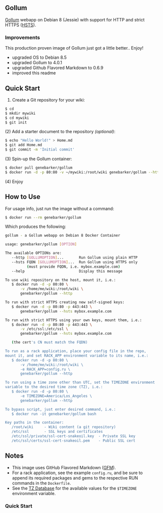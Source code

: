 ## Gollum

[Gollum][1] webapp on Debian 8 (Jessie) with support for HTTP and strict HTTPS ([HSTS][2]).

### Improvements

This production proven image of Gollum just got a little better.. Enjoy!

- upgraded OS to Debian 8.5
- upgraded Gollum to 4.0.1
- upgraded Github Flavored Markdown to 0.6.9
- improved this readme

## Quick Start

1) Create a Git repository for your wiki:

```sh
$ cd
$ mkdir mywiki
$ cd mywiki
$ git init
```

(2) Add a starter document to the repository *(optional)*:

```sh
$ echo "Hello World!" > Home.md
$ git add Home.md
$ git commit -m 'Initial commit'
```

(3) Spin-up the Gollum container:

```sh
$ docker pull genebarker/gollum
$ docker run -d -p 80:80 -v ~/mywiki:/root/wiki genebarker/gollum --http
```

(4) Enjoy

## How to Use

For usage info, just run the image without a command:

```sh
$ docker run --rm genebarker/gollum
```

Which produces the following:

```sh
gollum - a Gollum webapp on Debian 8 Docker Container

usage: genebarker/gollum [OPTION]

The available OPTIONs are:
   --http [GOLLUMOPTION]...       Run Gollum using plain HTTP
   --hsts FQDN [GOLLUMOPTION]...  Run Gollum using HTTPS only
          (must provide FQDN, i.e. mybox.example.com)
   --help                         Display this message

To use wiki repository on the host, mount it, i.e.:
   $ docker run -d -p 80:80 \
       -v /home/me/wiki:/root/wiki \
       genebarker/gollum --http

To run with strict HTTPS creating new self-signed keys:
   $ docker run -d -p 80:80 -p 443:443 \
       genebarker/gollum --hsts mybox.example.com

To run with strict HTTPS using your own keys, mount them, i.e.:
   $ docker run -d -p 80:80 -p 443:443 \
       -v /etc/ssl:/etc/ssl \
       genebarker/gollum --hsts mybox.example.com

   (the cert's CN must match the FQDN)

To run as a rack application, place your config file in the repo,
mount it, and set RACK_APP environment variable to its name, i.e.:
   $ docker run -d -p 80:80 \
       -v /home/me/wiki:/root/wiki \
       -e RACK_APP=config.ru \
       genebarker/gollum --http

To run using a time zone other than UTC, set the TIMEZONE environment
variable to the desired time zone (TZ), i.e.:
   $ docker run -d -p 80:80 \
       -e TIMEZONE=America/Los_Angeles \
       genebarker/gollum --http

To bypass script, just enter desired command, i.e.:
   $ docker run -it genebarker/gollum bash

Key paths in the container:
   /root/wiki     - Wiki content (a git repository)
   /etc/ssl       - SSL keys and certificates
   /etc/ssl/private/ssl-cert-snakeoil.key  - Private SSL key
   /etc/ssl/certs/ssl-cert-snakeoil.pem    - Public SSL cert
```

## Notes

- This image uses GitHub Flavored Markdown ([GFM][3]).
- For a rack application, see the example `config.ru`, and be sure to append its required packages and gems to the respective RUN commands in the `Dockerfile`.
- See the [TZ Database][4] for the available values for the `$TIMEZONE` environment variable.

### Quick Start ###

[1]: https://github.com/gollum/gollum
[2]: https://en.wikipedia.org/wiki/HTTP_Strict_Transport_Security
[3]: https://guides.github.com/features/mastering-markdown/
[4]: https://en.wikipedia.org/wiki/List_of_tz_database_time_zones

